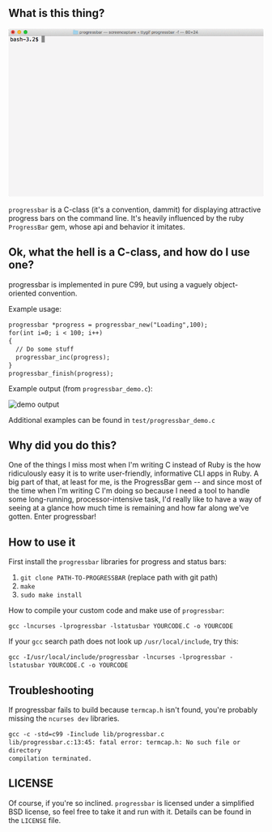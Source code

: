 ## What is this thing?

![GIF created with `ttygif`](./example_output/demo.gif)

`progressbar` is a C-class (it's a convention, dammit) for displaying attractive progress bars on the command line. It's heavily influenced by the ruby `ProgressBar` gem, whose api and behavior it imitates.

## Ok, what the hell is a C-class, and how do I use one?

progressbar is implemented in pure C99, but using a vaguely object-oriented convention.

Example usage:

    progressbar *progress = progressbar_new("Loading",100);
    for(int i=0; i < 100; i++)
    {
      // Do some stuff
      progressbar_inc(progress);
    }
    progressbar_finish(progress);

Example output (from `progressbar_demo.c`):

![demo output](example_output/demo.png)

Additional examples can be found in `test/progressbar_demo.c`

## Why did you do this?

One of the things I miss most when I'm writing C instead of Ruby is the
how ridiculously easy it is to write user-friendly, informative CLI apps
in Ruby. A big part of that, at least for me, is the ProgressBar gem --
and since most of the time when I'm writing C I'm doing so because I need
a tool to handle some long-running, processor-intensive task, I'd really
like to have a way of seeing at a glance how much time is remaining and
how far along we've gotten. Enter progressbar!

## How to use it

First install the `progressbar` libraries for progress and status bars:

1. `git clone PATH-TO-PROGRESSBAR` (replace path with git path)
2. `make`
3. `sudo make install`

How to compile your custom code and make use of `progressbar`:

    gcc -lncurses -lprogressbar -lstatusbar YOURCODE.C -o YOURCODE 

If your `gcc` search path does not look up `/usr/local/include`, try this:

    gcc -I/usr/local/include/progressbar -lncurses -lprogressbar -lstatusbar YOURCODE.C -o YOURCODE 

## Troubleshooting

If progressbar fails to build because `termcap.h` isn't found, you're probably missing the `ncurses dev` libraries.

    gcc -c -std=c99 -Iinclude lib/progressbar.c
    lib/progressbar.c:13:45: fatal error: termcap.h: No such file or directory
    compilation terminated.

## LICENSE

Of course, if you're so inclined. `progressbar` is licensed under a simplified BSD license,
so feel free to take it and run with it. Details can be found in the `LICENSE` file.

